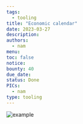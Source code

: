 ```yaml
---
tags:
  - tooling
title: "Economic calendar"
date: 2023-03-27
description:
authors:
  - nam
menu:
toc: false
notice:
bounty: 40
due_date:
status: Done
PICs:
  - nam
type: tooling
---
```


![example](https://earn.d.foundation/image/https%3A%2F%2Fs3-us-west-2.amazonaws.com%2Fsecure.notion-static.com%2Fd5fb3900-6461-4395-b8b6-7b087e32fd0d%2FScreenshot_2023-07-07_at_17.06.53.png?table=block&id=8be45a7d-89db-4008-947a-cf3f15ca7db7&spaceId=498ebd7b-383c-459f-a9ad-b74073208ddd&width=1340&userId=&cache=v2)
